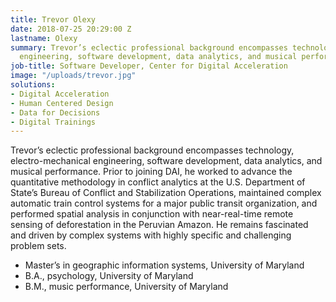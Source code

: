 ```yaml
---
title: Trevor Olexy
date: 2018-07-25 20:29:00 Z
lastname: Olexy
summary: Trevor’s eclectic professional background encompasses technology, electro-mechanical
  engineering, software development, data analytics, and musical performance.
job-title: Software Developer, Center for Digital Acceleration
image: "/uploads/trevor.jpg"
solutions:
- Digital Acceleration
- Human Centered Design
- Data for Decisions
- Digital Trainings
---
```


Trevor’s eclectic professional background encompasses technology, electro-mechanical engineering, software development, data analytics, and musical performance. Prior to joining DAI, he worked to advance the quantitative methodology in conflict analytics at the U.S. Department of State’s Bureau of Conflict and Stabilization Operations, maintained complex automatic train control systems for a major public transit organization, and performed spatial analysis in conjunction with near-real-time remote sensing of deforestation in the Peruvian Amazon. He remains fascinated and driven by complex systems with highly specific and challenging problem sets.

* Master’s in geographic information systems, University of Maryland
* B.A., psychology, University of Maryland 
* B.M., music performance, University of Maryland 
